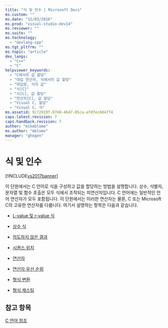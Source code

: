 ```yaml
---
title: "식 및 인수 | Microsoft Docs"
ms.custom: ""
ms.date: "12/03/2016"
ms.prod: "visual-studio-dev14"
ms.reviewer: ""
ms.suite: ""
ms.technology: 
  - "devlang-cpp"
ms.tgt_pltfrm: ""
ms.topic: "article"
dev_langs: 
  - "C++"
  - "C"
helpviewer_keywords: 
  - "C에서의 값 할당"
  - "대입 연산자, 식에서의 값 할당"
  - "대입문, 식의 값"
  - "식[C]"
  - "식[C], 값 할당"
  - "연산자[C], 값 할당"
  - "Visual C, 할당"
  - "Visual C, 식"
ms.assetid: 9c72919f-0768-4b47-85ca-afdfec6847f4
caps.latest.revision: 7
caps.handback.revision: 7
author: "mikeblome"
ms.author: "mblome"
manager: "ghogen"
---
```

# 식 및 인수
[!INCLUDE[vs2017banner](../assembler/inline/includes/vs2017banner.md)]

이 단원에서는 C 언어로 식을 구성하고 값을 할당하는 방법을 설명합니다.  상수, 식별자, 문자열 및 함수 호출은 모두 식에서 조작되는 피연산자입니다.  C 언어에는 일반적인 언어 연산자가 모두 포함됩니다.  이 단원에서는 이러한 연산자는 물론, C 또는 Microsoft C의 고유한 연산자를 다룹니다.  여기서 설명하는 항목은 다음과 같습니다.  
  
-   [L\-value 및 r\-value 식](../c-language/l-value-and-r-value-expressions.md)  
  
-   [상수 식](../c-language/c-constant-expressions.md)  
  
-   [의도하지 않은 결과](../c-language/side-effects.md)  
  
-   [시퀀스 위치](../c-language/c-sequence-points.md)  
  
-   [연산자](../c-language/c-operators.md)  
  
-   [연산자 우선 순위](../c-language/precedence-and-order-of-evaluation.md)  
  
-   [형식 변환](../c-language/type-conversions-c.md)  
  
-   [형식 캐스팅](../c-language/type-cast-conversions.md)  
  
## 참고 항목  
 [C 언어 참조](../c-language/c-language-reference.md)